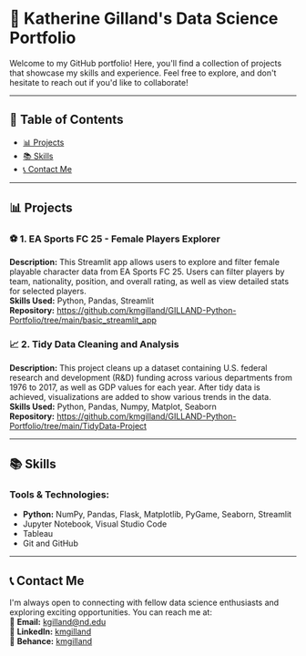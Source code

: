 # 🌟 Katherine Gilland's Data Science Portfolio

Welcome to my GitHub portfolio! Here, you'll find a collection of projects that showcase my skills and experience. Feel free to explore, and don't hesitate to reach out if you'd like to collaborate!

---

## 📂 Table of Contents
- [📊 Projects](#-projects)
- [📚 Skills](#-skills)
- [📞 Contact Me](#-contact-me)

---

## 📊 Projects

### ⚽ **1. EA Sports FC 25 - Female Players Explorer** 
**Description:**  This Streamlit app allows users to explore and filter female playable character data from EA Sports FC 25. Users can filter players by team, nationality, position, and overall rating, as well as view detailed stats for selected players.  
**Skills Used:**  Python, Pandas, Streamlit  
**Repository:**  https://github.com/kmgilland/GILLAND-Python-Portfolio/tree/main/basic_streamlit_app 


### 📈 **2. Tidy Data Cleaning and Analysis** 
**Description:**  This project cleans up a dataset containing U.S. federal research and development (R&D) funding across various departments from 1976 to 2017, as well as GDP values for each year. After tidy data is achieved, visualizations are added to show various trends in the data.  
**Skills Used:**  Python, Pandas, Numpy, Matplot, Seaborn  
**Repository:**  https://github.com/kmgilland/GILLAND-Python-Portfolio/tree/main/TidyData-Project

---

## 📚 Skills

### Tools & Technologies:
- **Python:** NumPy, Pandas, Flask, Matplotlib, PyGame, Seaborn, Streamlit
- Jupyter Notebook, Visual Studio Code
- Tableau
- Git and GitHub

---

## 📞 Contact Me
I'm always open to connecting with fellow data science enthusiasts and exploring exciting opportunities. You can reach me at:  
📧 **Email:** [kgilland@nd.edu](kgilland@nd.edu)  
🔗 **LinkedIn:** [kmgilland](https://linkedin.com/in/kmgilland)  
📐 **Behance:** [kmgilland](https://behance.net/kmgilland)  
